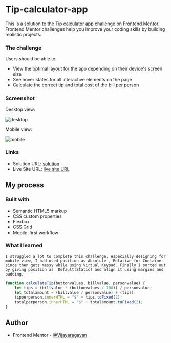 # Tip-calculator-app

This is a solution to the [Tip calculator app challenge on Frontend Mentor](https://www.frontendmentor.io/challenges/tip-calculator-app-ugJNGbJUX). Frontend Mentor challenges help you improve your coding skills by building realistic projects.


### The challenge

Users should be able to:

- View the optimal layout for the app depending on their device's screen size
- See hover states for all interactive elements on the page
- Calculate the correct tip and total cost of the bill per person

### Screenshot

Desktop view:

![desktop](https://user-images.githubusercontent.com/95960286/207022123-a77a9cd9-9878-412f-bdae-b85849ae2f7c.png)

Mobile view:

![mobile](https://user-images.githubusercontent.com/95960286/207022847-e699d68e-c2f7-4387-8852-2197ca55adf9.png)


### Links

- Solution URL: [solution](https://www.frontendmentor.io/solutions/tip-calculator-app-vLQ2qykLov)
- Live Site URL: [live site URL](https://storied-kataifi-22ccda.netlify.app/)

## My process

### Built with

- Semantic HTML5 markup
- CSS custom properties
- Flexbox
- CSS Grid
- Mobile-first workflow

### What I learned

    I struggled a lot to complete this challenge, especially designing for mobile view, I had used position as Absolute , Relative for Container since then gets messy while using Virtual Keypad. Finally I sorted out by giving position as  Default(Static) and align it using margins and padding.
    
    
```js
function calculateTip(buttonvalues, billvalue, personvalue) {
    let tips = (billvalue * (buttonvalues / 100)) / personvalue;
    let totalamount = (billvalue / personvalue) + (tips);
    tipperperson.innerHTML = "$" + tips.toFixed(2);
    totalperperson.innerHTML = "$" + totalamount.toFixed(2);
}
```
## Author
- Frontend Mentor - [@Vijayaragavan](https://www.frontendmentor.io/profile/vijayaragavankts)
    

